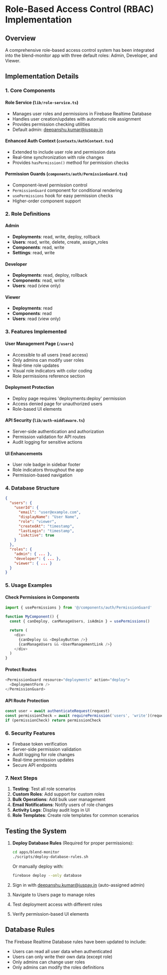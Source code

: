 # Role-Based Access Control (RBAC) Implementation

## Overview

A comprehensive role-based access control system has been integrated into the blend-monitor app with three default roles: Admin, Developer, and Viewer.

## Implementation Details

### 1. Core Components

#### Role Service (`lib/role-service.ts`)

- Manages user roles and permissions in Firebase Realtime Database
- Handles user creation/updates with automatic role assignment
- Provides permission checking utilities
- Default admin: deepanshu.kumar@juspay.in

#### Enhanced Auth Context (`contexts/AuthContext.tsx`)

- Extended to include user role and permission data
- Real-time synchronization with role changes
- Provides `hasPermission()` method for permission checks

#### Permission Guards (`components/auth/PermissionGuard.tsx`)

- Component-level permission control
- `PermissionGuard` component for conditional rendering
- `usePermissions` hook for easy permission checks
- Higher-order component support

### 2. Role Definitions

#### Admin

- **Deployments**: read, write, deploy, rollback
- **Users**: read, write, delete, create, assign_roles
- **Components**: read, write
- **Settings**: read, write

#### Developer

- **Deployments**: read, deploy, rollback
- **Components**: read, write
- **Users**: read (view only)

#### Viewer

- **Deployments**: read
- **Components**: read
- **Users**: read (view only)

### 3. Features Implemented

#### User Management Page (`/users`)

- Accessible to all users (read access)
- Only admins can modify user roles
- Real-time role updates
- Visual role indicators with color coding
- Role permissions reference section

#### Deployment Protection

- Deploy page requires 'deployments:deploy' permission
- Access denied page for unauthorized users
- Role-based UI elements

#### API Security (`lib/auth-middleware.ts`)

- Server-side authentication and authorization
- Permission validation for API routes
- Audit logging for sensitive actions

#### UI Enhancements

- User role badge in sidebar footer
- Role indicators throughout the app
- Permission-based navigation

### 4. Database Structure

```json
{
  "users": {
    "userId": {
      "email": "user@example.com",
      "displayName": "User Name",
      "role": "viewer",
      "createdAt": "timestamp",
      "lastLogin": "timestamp",
      "isActive": true
    }
  },
  "roles": {
    "admin": { ... },
    "developer": { ... },
    "viewer": { ... }
  }
}
```

### 5. Usage Examples

#### Check Permissions in Components

```typescript
import { usePermissions } from '@/components/auth/PermissionGuard'

function MyComponent() {
  const { canDeploy, canManageUsers, isAdmin } = usePermissions()

  return (
    <div>
      {canDeploy && <DeployButton />}
      {canManageUsers && <UserManagementLink />}
    </div>
  )
}
```

#### Protect Routes

```typescript
<PermissionGuard resource="deployments" action="deploy">
  <DeploymentForm />
</PermissionGuard>
```

#### API Route Protection

```typescript
const user = await authenticateRequest(request)
const permissionCheck = await requirePermission('users', 'write')(request, user)
if (permissionCheck) return permissionCheck
```

### 6. Security Features

- Firebase token verification
- Server-side permission validation
- Audit logging for role changes
- Real-time permission updates
- Secure API endpoints

### 7. Next Steps

1. **Testing**: Test all role scenarios
2. **Custom Roles**: Add support for custom roles
3. **Bulk Operations**: Add bulk user management
4. **Email Notifications**: Notify users of role changes
5. **Activity Logs**: Display audit logs in UI
6. **Role Templates**: Create role templates for common scenarios

## Testing the System

1. **Deploy Database Rules** (Required for proper permissions):

    ```bash
    cd apps/blend-monitor
    ./scripts/deploy-database-rules.sh
    ```

    Or manually deploy with:

    ```bash
    firebase deploy --only database
    ```

2. Sign in with deepanshu.kumar@juspay.in (auto-assigned admin)
3. Navigate to Users page to manage roles
4. Test deployment access with different roles
5. Verify permission-based UI elements

## Database Rules

The Firebase Realtime Database rules have been updated to include:

- Users can read all user data when authenticated
- Users can only write their own data (except role)
- Only admins can change user roles
- Only admins can modify the roles definitions
